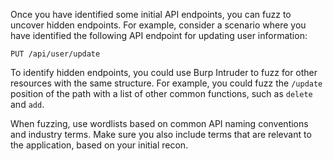 
Once you have identified some initial API endpoints, you can fuzz to uncover hidden endpoints. For example, consider a scenario where you have identified the following API endpoint for updating user information:

`PUT /api/user/update`

To identify hidden endpoints, you could use Burp Intruder to fuzz for other resources with the same structure. For example, you could fuzz the `/update` position of the path with a list of other common functions, such as `delete` and `add`.

When fuzzing, use wordlists based on common API naming conventions and industry terms. Make sure you also include terms that are relevant to the application, based on your initial recon.